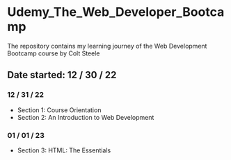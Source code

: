 # Udemy_The_Web_Developer_Bootcamp
  The repository contains my learning journey of the Web Development Bootcamp course by Colt Steele

## Date started: 12 / 30 / 22

### 12 / 31 / 22
* Section 1: Course Orientation
* Section 2: An Introduction to Web Development
### 01 / 01 / 23
* Section 3: HTML: The Essentials